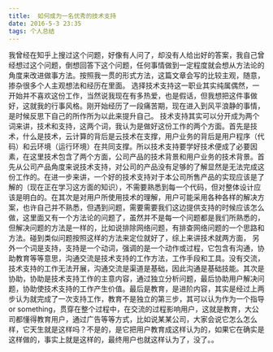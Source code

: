```yaml
---
title:  如何成为一名优秀的技术支持
date: 2016-5-3 23:35
tags: 个人总结
---
```


我曾经在知乎上搜过这个问题，好像有人问了，却没有人给出好的答案，我自己曾经想过这个问题，倒想回答下这个问题，任何事情做到一定程度就会想从方法论的角度来改进做事方法。按照我一贯的形式方法，这篇文章会写的比较主观，随意，掺杂很多个人主观想法和经历在里面。
选择技术支持这一职业其实纯属偶然，一开始并不喜欢这份工作，当然说我现在有多热爱，也是假话，但我想把这件事做好，这就我的行事风格。刚开始经历了一段痛苦期，现在进入到风平浪静的事情，是时候反思下自己的所作所为以此来提升自己。
技术支持其实可以分开成为两个词来讲，技术和支持，这两个词，我认为是做好这份工作的两个方面。首先是技术，什么是技术，云计算的背后是云技术在支撑，用户业务的背后是用户程序（代码）和云环境（运行环境）在共同支撑。所以技术支持要学好技术便成了必要因素，在这里技术包含了两个方面，公司产品的技术背景和用户业务的技术背景。首先从公司产品角度来说技术支持，对公司的产品没有足够的了解显然是无法完成这份工作的。在进一步来讲，一个好的技术支持对于本公司所售产品的实现应该是了解的（现在正在学习这方面的知识），不需要熟悉到每一个代码，但对整体设计应该是明白的。在其次是对用户所使用技术的理解，用户可能采用各种各样的解决方案，也许自己并不熟悉，但遇到问题，需要需要我们这边提供支持的时候应该怎么做，这里面又有一个方法论的问题了，虽然并不是每一个问题都是我们所熟悉的，但解决问题的方法是一样的，比如说排除网络问题，有排查网络问题的一个思路和方法。碰到类似问题按照这样的方法来定位就好了，综上来讲技术就两方面，
另外一个词是支持，支持是一个动词，强调的是一个动作或过程，它包含有沟通，协助教育等等意思，沟通交流是技术支持的工作方法，工作手段和工具。没有交流，技术支持的工作无法开展，沟通交流是渠道是基础，因此沟通是基础技能。其次是协助，协助是技术支持工作的主意内容，通过独立分析问题，最后协助用户解决问题，协助使技术支持的工作产生价值。最后是教育，是进阶内容，其实是经过上两步认为就完成了一次支持工作，教育不是独立的第三步，其可以认为作为一个指导or something，贯穿在整个过程中，在交流的过程影响用户，这就是教育，大公司都懂得教育用户，通过广告等等方式，比如说某某公司，大家会说它怎么怎么样，它天生就是这样吗？不是的，是它把用户教育成这样认为的，如果它在确实是这样做的，事实上就是这样的，最终用户也就这样认为了，没了。。